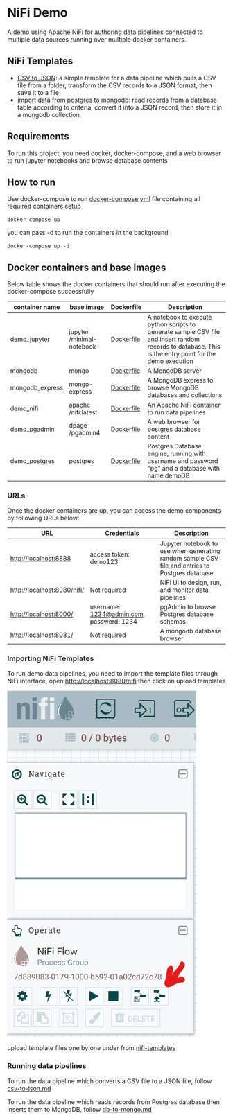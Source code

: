 # NiFi Demo
A demo using Apache NiFi for authoring data pipelines connected
to multiple data sources running over multiple docker containers.

## NiFi Templates
* [CSV to JSON](./nifi/templates/convert-csv-to-json.xml): a simple template for
a data pipeline which pulls a CSV file from a folder, transform the CSV records to
a JSON format, then save it to a file 
* [import data from postgres to mongodb](./nifi/templates/database-to-mongo.xml): read
records from a database table  according to criteria, convert it into a JSON record,
then store it in a mongodb collection

## Requirements
To run this project, you need docker, docker-compose, and a web browser to run
jupyter notebooks and browse database contents

## How to run
Use docker-compose to run [docker-compose.yml](docker-compose.yml) file 
containing all required containers setup 

```shell script
docker-compose up
```
you can pass -d to run the containers in the background
```shell script
docker-compose up -d
```

## Docker containers and base images
Below table shows the docker containers that should run after executing
the docker-compose successfully

| container name  | base image                | Dockerfile                               | Description                                                                                                                                             |
|-----------------|---------------------------|------------------------------------------|---------------------------------------------------------------------------------------------------------------------------------------------------------|
| demo_jupyter    | jupyter /minimal-notebook | [Dockerfile](./jupyter/Dockerfile)       | A notebook to execute python scripts to generate sample CSV file and insert random records to database.  This is the entry point for the demo execution |
| mongodb         | mongo                     | [Dockerfile](./mongo/Dockerfile)         | A MongoDB server                                                                                                                                        |
| mongodb_express | mongo-express             | [Dockerfile](./mongo-express/Dockerfile) | A MongoDB express to browse MongoDB databases and collections                                                                                           |
| demo_nifi       | apache /nifi:latest       | [Dockerfile](./nifi/Dockerfile)          | An Apache NiFi container to run data pipelines                                                                                                          |
| demo_pgadmin    | dpage /pgadmin4           | [Dockerfile](./pgadmin/Dockerfile)       | A web browser for postgres database content                                                                                                             |
| demo_postgres   | postgres                  | [Dockerfile](./postgres/Dockerfile)      | Postgres Database engine, running with username and password "pg" and a database with name demoDB                                                       |

### URLs 
Once the docker containers are up, you can access the demo components by
following URLs below:

| URL                                                        | Credentials                              | Description                                                                                     |
|------------------------------------------------------------|------------------------------------------|-------------------------------------------------------------------------------------------------|
| [http://localhost:8888](http://localhost:8888)             | access token: demo123                    | Jupyter notebook to use when generating random sample CSV file and entries to Postgres database |
| [http://localhost:8080/nifi/](http://localhost:8080/nifi/) | Not required                             | NiFi UI to design, run, and monitor data pipelines                                              |
| [http://localhost:8000/](http://localhost:8000/)           | username: 1234@admin.com, password: 1234 | pgAdmin to browse Postgres database schemas                                                     |
| [http://localhost:8081/](http://localhost:8081/)           | Not required                             | A mongodb database browser                                                                      |

### Importing NiFi Templates
To run demo data pipelines, you need to import the template files through NiFi
interface, open [http://localhost:8080/nifi](http://localhost:8080/nifi) then click
on upload templates

![Upload Templates](manual/01-upload-template.jpg)

upload template files one by one under from [nifi-templates](nifi/templates)

### Running data pipelines
To run the data pipeline which converts a CSV file to a JSON file, follow [csv-to-json.md](csv-to-json.md)

To run the data pipeline which reads records from Postgres database then inserts them to MongoDB, follow [db-to-mongo.md](db-to-mongo.md)
